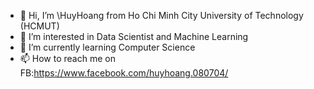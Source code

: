 - 👋 Hi, I’m \HuyHoang from Ho Chi Minh City University of Technology (HCMUT)
- 👀 I’m interested in Data Scientist and Machine Learning
- 🌱 I’m currently learning Computer Science
- 📫 How to reach me on FB:https://www.facebook.com/huyhoang.080704/

<!---
huyhoang8704/huyhoang8704 is a ✨ special ✨ repository because its `README.md` (this file) appears on your GitHub profile.
You can click the Preview link to take a look at your changes.
--->
